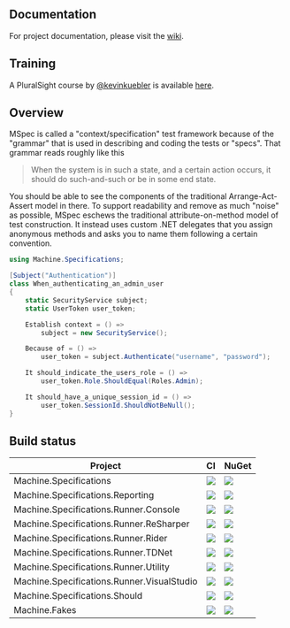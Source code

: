 ## Documentation

For project documentation, please visit the [wiki](https://github.com/machine/machine.specifications/wiki).

## Training

A PluralSight course by [@kevinkuebler](https://github.com/kevinkuebler) is available [here](https://www.pluralsight.com/courses/expressive-testing-dotnet-mspec).

## Overview
MSpec is called a "context/specification" test framework because of the "grammar" that is used in describing and coding the tests or "specs". That grammar reads roughly like this

> When the system is in such a state, and a certain action occurs, it should do such-and-such or be in some end state.

You should be able to see the components of the traditional Arrange-Act-Assert model in there. To support readability and remove as much "noise" as possible, MSpec eschews the traditional attribute-on-method model of test construction. It instead uses custom .NET delegates that you assign anonymous methods and asks you to name them following a certain convention.

```csharp
using Machine.Specifications;

[Subject("Authentication")]
class When_authenticating_an_admin_user
{
    static SecurityService subject;
    static UserToken user_token;

    Establish context = () => 
        subject = new SecurityService();

    Because of = () =>
        user_token = subject.Authenticate("username", "password");

    It should_indicate_the_users_role = () =>
        user_token.Role.ShouldEqual(Roles.Admin);

    It should_have_a_unique_session_id = () =>
        user_token.SessionId.ShouldNotBeNull();
}
```

## Build status

Project | CI | NuGet
-- | -- | --
Machine.Specifications | [![](https://img.shields.io/appveyor/ci/machine-specifications/machine-specifications.svg)](https://ci.appveyor.com/project/machine-specifications/machine-specifications) | [![](https://img.shields.io/nuget/v/Machine.Specifications.svg)](https://www.nuget.org/packages/machine.specifications)
Machine.Specifications.Reporting | [![](https://img.shields.io/appveyor/ci/machine-specifications/machine-specifications.svg)](https://ci.appveyor.com/project/machine-specifications/machine-specifications) | [![](https://img.shields.io/nuget/v/Machine.Specifications.Reporting.svg)](https://www.nuget.org/packages/machine.specifications.reporting)
Machine.Specifications.Runner.Console | [![](https://img.shields.io/appveyor/ci/machine-specifications/machine-specifications.svg)](https://ci.appveyor.com/project/machine-specifications/machine-specifications) | [![](https://img.shields.io/nuget/v/Machine.Specifications.Runner.Console.svg)](https://www.nuget.org/packages/machine.specifications.runner.console)
Machine.Specifications.Runner.ReSharper | [![](https://img.shields.io/appveyor/ci/machine-specifications/machine-specifications-runner-resharper.svg)](https://ci.appveyor.com/project/machine-specifications/machine-specifications-runner-resharper) | [![](https://img.shields.io/resharper/v/Machine.Specifications.Runner.Resharper9.svg)](https://plugins.jetbrains.com/plugin/11639-machine-specifications-for-resharper)
Machine.Specifications.Runner.Rider | [![](https://img.shields.io/appveyor/ci/machine-specifications/machine-specifications-runner-resharper.svg)](https://ci.appveyor.com/project/machine-specifications/machine-specifications-runner-resharper) | [![](https://img.shields.io/jetbrains/plugin/v/11528-machine-specifications.svg?label=rider)](https://plugins.jetbrains.com/plugin/11528-machine-specifications-for-rider)
Machine.Specifications.Runner.TDNet | [![](https://img.shields.io/appveyor/ci/machine-specifications/machine-specifications.svg)](https://ci.appveyor.com/project/machine-specifications/machine-specifications) | [![](https://img.shields.io/nuget/v/Machine.Specifications.Runner.TDNet.svg)](https://www.nuget.org/packages/machine.specifications.runner.tdnet)
Machine.Specifications.Runner.Utility | [![](https://img.shields.io/appveyor/ci/machine-specifications/machine-specifications.svg)](https://ci.appveyor.com/project/machine-specifications/machine-specifications) | [![](https://img.shields.io/nuget/v/Machine.Specifications.Runner.Utility.svg)](https://www.nuget.org/packages/machine.specifications.runner.utility)
Machine.Specifications.Runner.VisualStudio | [![](https://img.shields.io/appveyor/ci/machine-specifications/machine-specifications-runner-visualstudio.svg)](https://ci.appveyor.com/project/machine-specifications/machine-specifications-runner-visualstudio) | [![](https://img.shields.io/nuget/v/Machine.Specifications.Runner.VisualStudio.svg)](https://www.nuget.org/packages/machine.specifications.runner.visualstudio)
Machine.Specifications.Should | [![](https://img.shields.io/appveyor/ci/machine-specifications/machine-specifications.svg)](https://ci.appveyor.com/project/machine-specifications/machine-specifications) | [![](https://img.shields.io/nuget/v/Machine.Specifications.Should.svg)](https://www.nuget.org/packages/machine.specifications.should)
Machine.Fakes | [![](https://img.shields.io/appveyor/ci/machine-specifications/machine-fakes.svg)](https://ci.appveyor.com/project/machine-specifications/machine-fakes) | [![](https://img.shields.io/nuget/v/Machine.Fakes.svg)](https://www.nuget.org/packages/machine.fakes)
